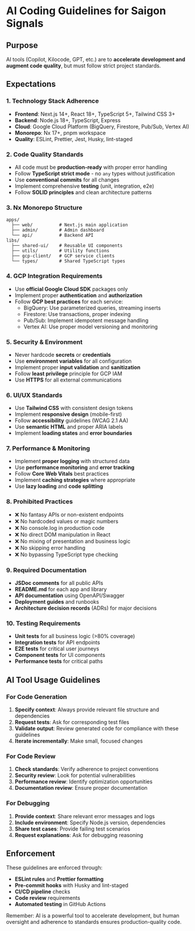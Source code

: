 # AI Coding Guidelines for Saigon Signals

## Purpose
AI tools (Copilot, Kilocode, GPT, etc.) are to **accelerate development and augment code quality**, but must follow strict project standards.

## Expectations

### 1. Technology Stack Adherence
- **Frontend**: Next.js 14+, React 18+, TypeScript 5+, Tailwind CSS 3+
- **Backend**: Node.js 18+, TypeScript, Express
- **Cloud**: Google Cloud Platform (BigQuery, Firestore, Pub/Sub, Vertex AI)
- **Monorepo**: Nx 17+, pnpm workspace
- **Quality**: ESLint, Prettier, Jest, Husky, lint-staged

### 2. Code Quality Standards
- All code must be **production-ready** with proper error handling
- Follow **TypeScript strict mode** - no `any` types without justification
- Use **conventional commits** for all changes
- Implement comprehensive **testing** (unit, integration, e2e)
- Follow **SOLID principles** and clean architecture patterns

### 3. Nx Monorepo Structure
```
apps/
  ├── web/          # Next.js main application
  ├── admin/        # Admin dashboard
  └── api/          # Backend API
libs/
  ├── shared-ui/    # Reusable UI components
  ├── utils/        # Utility functions
  ├── gcp-client/   # GCP service clients
  └── types/        # Shared TypeScript types
```

### 4. GCP Integration Requirements
- Use **official Google Cloud SDK** packages only
- Implement proper **authentication** and **authorization**
- Follow **GCP best practices** for each service:
  - BigQuery: Use parameterized queries, streaming inserts
  - Firestore: Use transactions, proper indexing
  - Pub/Sub: Implement idempotent message handling
  - Vertex AI: Use proper model versioning and monitoring

### 5. Security & Environment
- Never hardcode **secrets** or **credentials**
- Use **environment variables** for all configuration
- Implement proper **input validation** and **sanitization**
- Follow **least privilege** principle for GCP IAM
- Use **HTTPS** for all external communications

### 6. UI/UX Standards
- Use **Tailwind CSS** with consistent design tokens
- Implement **responsive design** (mobile-first)
- Follow **accessibility** guidelines (WCAG 2.1 AA)
- Use **semantic HTML** and proper ARIA labels
- Implement **loading states** and **error boundaries**

### 7. Performance & Monitoring
- Implement **proper logging** with structured data
- Use **performance monitoring** and **error tracking**
- Follow **Core Web Vitals** best practices
- Implement **caching strategies** where appropriate
- Use **lazy loading** and **code splitting**

### 8. Prohibited Practices
- ❌ No fantasy APIs or non-existent endpoints
- ❌ No hardcoded values or magic numbers
- ❌ No console.log in production code
- ❌ No direct DOM manipulation in React
- ❌ No mixing of presentation and business logic
- ❌ No skipping error handling
- ❌ No bypassing TypeScript type checking

### 9. Required Documentation
- **JSDoc comments** for all public APIs
- **README.md** for each app and library
- **API documentation** using OpenAPI/Swagger
- **Deployment guides** and runbooks
- **Architecture decision records** (ADRs) for major decisions

### 10. Testing Requirements
- **Unit tests** for all business logic (>80% coverage)
- **Integration tests** for API endpoints
- **E2E tests** for critical user journeys
- **Component tests** for UI components
- **Performance tests** for critical paths

## AI Tool Usage Guidelines

### For Code Generation
1. **Specify context**: Always provide relevant file structure and dependencies
2. **Request tests**: Ask for corresponding test files
3. **Validate output**: Review generated code for compliance with these guidelines
4. **Iterate incrementally**: Make small, focused changes

### For Code Review
1. **Check standards**: Verify adherence to project conventions
2. **Security review**: Look for potential vulnerabilities
3. **Performance review**: Identify optimization opportunities
4. **Documentation review**: Ensure proper documentation

### For Debugging
1. **Provide context**: Share relevant error messages and logs
2. **Include environment**: Specify Node.js version, dependencies
3. **Share test cases**: Provide failing test scenarios
4. **Request explanations**: Ask for debugging reasoning

## Enforcement
These guidelines are enforced through:
- **ESLint rules** and **Prettier formatting**
- **Pre-commit hooks** with Husky and lint-staged
- **CI/CD pipeline** checks
- **Code review** requirements
- **Automated testing** in GitHub Actions

Remember: AI is a powerful tool to accelerate development, but human oversight and adherence to standards ensures production-quality code.